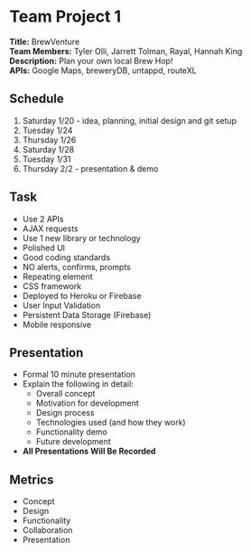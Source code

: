 # Team Project 1

**Title:** BrewVenture  
**Team Members:** Tyler Olli, Jarrett Tolman, Rayal, Hannah King  
**Description:** Plan your own local Brew Hop!  
**APIs:** Google Maps, breweryDB, untappd, routeXL  

## Schedule
1. Saturday 1/20 - idea, planning, initial design and git setup
2. Tuesday 1/24
3. Thursday 1/26
4. Saturday 1/28
5. Tuesday 1/31
6. Thursday 2/2 - presentation & demo

## Task
* Use 2 APIs
* AJAX requests
* Use 1 new library or technology
* Polished UI
* Good coding standards
* NO alerts, confirms, prompts
* Repeating element
* CSS framework
* Deployed to Heroku or Firebase
* User Input Validation
* Persistent Data Storage (Firebase)
* Mobile responsive

## Presentation 
* Formal 10 minute presentation
* Explain the following in detail:
    * Overall concept
    * Motivation for development
    * Design process
    * Technologies used (and how they work)
    * Functionality demo
    * Future development
* **All Presentations Will Be Recorded**

## Metrics
* Concept 
* Design 
* Functionality
* Collaboration
* Presentation